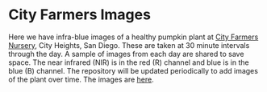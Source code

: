 # City Farmers Images

Here we have infra-blue images of a healthy pumpkin plant at [City Farmers Nursery](http://www.cityfarmersnursery.com/), City Heights, San Diego. These are taken at 30 minute intervals through the day. A sample of images from each day are shared to save space. The near infrared (NIR) is in the red (R) channel  and blue is in the blue (B) channel. The repository will be updated periodically to add images of the plant over time. The images are [here](https://github.com/sdvegetationimaging/Images-links-analysis/tree/gh-pages/CityFarmers/Images).
